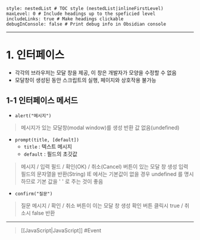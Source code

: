 ```table-of-contents
style: nestedList # TOC style (nestedList|inlineFirstLevel)
maxLevel: 0 # Include headings up to the speficied level
includeLinks: true # Make headings clickable
debugInConsole: false # Print debug info in Obsidian console
```
---
# 1. 인터페이스

- 각각의 브라우저는 모달 창을 제공, 이 창은 개발자가 모양을 수정할 수 없음
- 모달창이 생성된 동안 스크립트의 실행, 페이지와 상호작용 불가능

## 1-1 인터페이스 메서드

- `alert("메시지")`
>메시지가 있는 모달창(modal window)를 생성
>반환 값 없음(undefined)

- `prompt(title, [default])`
	- `title` : 텍스트 메시지
	- `default` : 필드의 초깃값
>메시지 / 입력 필드 / 확인(OK) / 취소(Cancel) 버튼이 있는 모달 창 생성
>입력 필드의 문자열을 반환(String)
>IE 에서는 기본값이 없을 경우 undefined 를 명시하므로 기본 값을 ' ' 로 주는 것이 좋음

- `confirm("질문")`
>질문 메시지 / 확인 / 취소 버튼이 이는 모달 창 생성
>확인 버튼 클릭시 true / 취소시 false 반환

---
>[[JavaScript|JavaScript]]
#Event